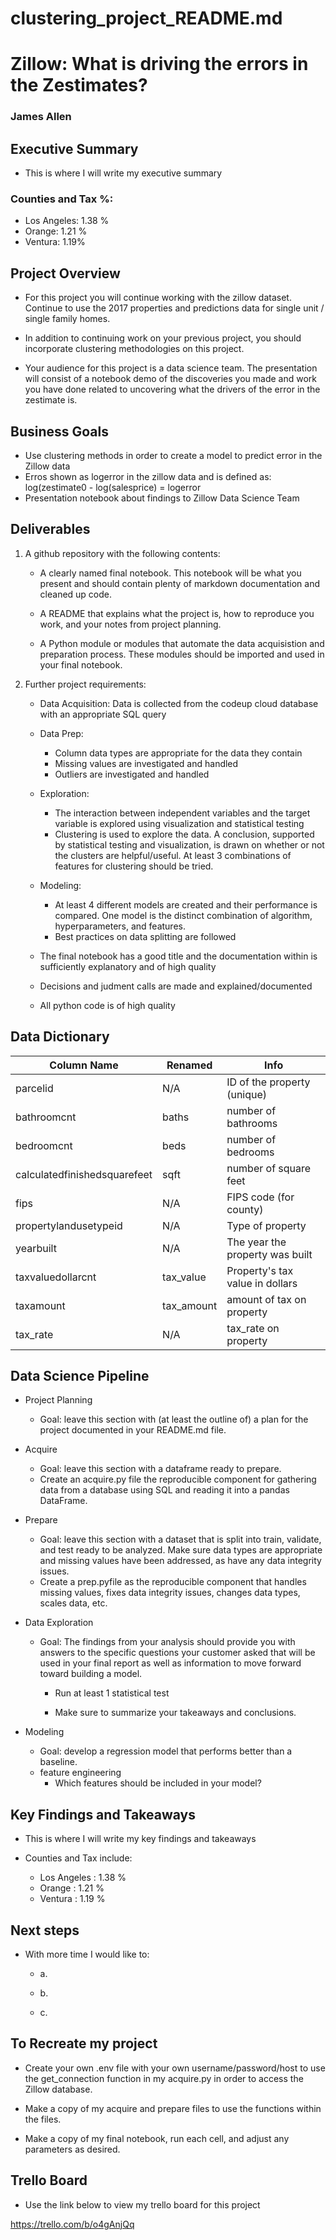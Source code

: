 # clustering_project_README.md

# Zillow: What is driving the errors in the Zestimates?

### James Allen

## Executive Summary

- This is where I will write my executive summary

### Counties and Tax %:
- Los Angeles: 1.38 %
- Orange: 1.21 %
- Ventura: 1.19%

## Project Overview

- For this project you will continue working with the zillow dataset. Continue to use the 2017 properties and predictions data for single unit / single family homes.

- In addition to continuing work on your previous project, you should incorporate clustering methodologies on this project.

- Your audience for this project is a data science team. The presentation will consist of a notebook demo of the discoveries you made and work you have done related to uncovering what the drivers of the error in the zestimate is.

## Business Goals

- Use clustering methods in order to create a model to predict error in the Zillow data
- Erros shown as logerror in the zillow data and is defined as: log(zestimate0 - log(salesprice) = logerror
- Presentation notebook about findings to Zillow Data Science Team 

## Deliverables

1. A github repository with the following contents:

    - A clearly named final notebook. This notebook will be what you present and should contain plenty of markdown documentation and cleaned up code.
   
    - A README that explains what the project is, how to reproduce you work, and your notes from project planning.
    
    - A Python module or modules that automate the data acquisistion and preparation process. These modules should be imported and used in your final notebook.

2.  Further project requirements:

    - Data Acquisition: Data is collected from the codeup cloud database with an appropriate SQL query
    
    - Data Prep: 
        - Column data types are appropriate for the data they contain
        - Missing values are investigated and handled
        - Outliers are investigated and handled
    
    - Exploration:
        - The interaction between independent variables and the target variable is explored using visualization and statistical testing
        - Clustering is used to explore the data. A conclusion, supported by statistical testing and visualization, is drawn on whether or not the clusters are helpful/useful. At least 3 combinations of features for clustering should be tried.
    - Modeling:
        - At least 4 different models are created and their performance is compared. One model is the distinct combination of algorithm, hyperparameters, and features.
        - Best practices on data splitting are followed
        
    - The final notebook has a good title and the documentation within is sufficiently explanatory and of high quality
    - Decisions and judment calls are made and explained/documented
    - All python code is of high quality

## Data Dictionary

| Column Name                  | Renamed   | Info                                            |
|------------------------------|-----------|-------------------------------------------------|
| parcelid                     | N/A       | ID of the property (unique)                     |
| bathroomcnt                  | baths     | number of bathrooms                             |
| bedroomcnt                   | beds      | number of bedrooms                              |
| calculatedfinishedsquarefeet | sqft      | number of square feet                           |
| fips                         | N/A       | FIPS code (for county)                          |
| propertylandusetypeid        | N/A       | Type of property                                |
| yearbuilt                    | N/A       | The year the property was built                 |
| taxvaluedollarcnt            | tax_value | Property's tax value in dollars                 |
| taxamount                    | tax_amount| amount of tax on property                       |
| tax_rate                     | N/A       | tax_rate on property                            |


## Data Science Pipeline

- Project Planning
    - Goal: leave this section with (at least the outline of) a plan for the project documented in your README.md file.

- Acquire
    - Goal: leave this section with a dataframe ready to prepare.
    - Create an acquire.py file the reproducible component for gathering data from a database using SQL and reading it into a pandas DataFrame.

- Prepare
    - Goal: leave this section with a dataset that is split into train, validate, and test ready to be analyzed. Make sure data types are appropriate and missing values have been addressed, as have any data integrity issues.
    - Create a prep.pyfile as the reproducible component that handles missing values, fixes data integrity issues, changes data types, scales data, etc.

- Data Exploration
    - Goal: The findings from your analysis should provide you with answers to the specific questions your customer asked that will be used in your final report as well as information to move forward toward building a model.
        - Run at least 1 statistical test

        - Make sure to summarize your takeaways and conclusions. 


- Modeling
    - Goal: develop a regression model that performs better than a baseline.
    - feature engineering
        - Which features should be included in your model?



## Key Findings and Takeaways

- This is where I will write my key findings and takeaways

- Counties and Tax include:
    - Los Angeles : 1.38 %
    - Orange : 1.21 %
    - Ventura : 1.19 %

## Next steps

- With more time I would like to:

    - a. 
    
    - b. 
    
    - c. 

## To Recreate my project

- Create your own .env file with your own username/password/host to use the get_connection function in my acquire.py in order to access the Zillow database.

- Make a copy of my acquire and prepare files to use the functions within the files.

- Make a copy of my final notebook, run each cell, and adjust any parameters as desired.

## Trello Board

- Use the link below to view my trello board for this project

https://trello.com/b/o4gAnjQq